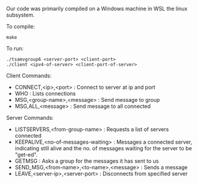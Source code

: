 Our code was primarily compiled on a Windows machine in WSL the linux subsystem.

To compile:

    make

To run:

    ./tsamvgroup6 <server-port> <client-port>
    ./client <ipv4-of-server> <client-port-of-server>


Client Commands:

- CONNECT,\<ip\>,\<port\> : Connect to server at ip and port
- WHO : Lists connections
- MSG,\<group-name\>,\<message\> : Send message to group
- MSG,ALL,\<message\> : Send message to all connected

Server Commands:

- LISTSERVERS,\<from-group-name\> : Requests a list of servers connected
- KEEPALIVE,\<no-of-messages-waiting\> : Messages a connected server, indicating still alive and the no. of messages waiting for the server to be "get-ed".
- GETMSG : Asks a group for the messages it has sent to us
- SEND_MSG,\<from-name\>,\<to-name\>,\<message\> : Sends a message
- LEAVE,\<server-ip\>,\<server-port\> : Disconnects from specified server
